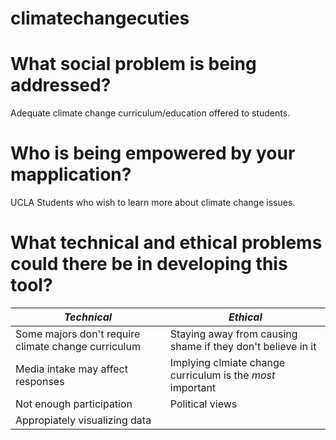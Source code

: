 # climatechangecuties
# What social problem is being addressed?
Adequate climate change curriculum/education offered to students.
# Who is being empowered by your mapplication?
UCLA Students who wish to learn more about climate change issues.
# What technical and ethical problems could there be in developing this tool?
_Technical_ | _Ethical_
------------ | -------------
Some majors don't require climate change curriculum| Staying away from causing shame if they don't believe in it
Media intake may affect responses | Implying clmiate change curriculum is the *most* important
Not enough participation | Political views 
Appropiately visualizing data | 
